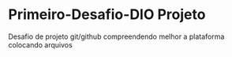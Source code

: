 # Primeiro-Desafio-DIO Projeto
Desafio de projeto git/github
compreendendo melhor a plataforma
colocando arquivos
